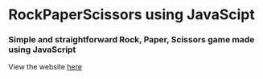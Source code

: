 # RockPaperScissors using JavaScipt

### Simple and straightforward Rock, Paper, Scissors game made using JavaScript

View the website [here](https://ohmpatil.github.io/RockPaperScissors/)
